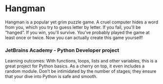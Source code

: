 # Hangman
Hangman is a popular yet grim puzzle game. A cruel computer hides a word from you, which you try to guess letter by letter. If you fail, you'll be “hanged”. If you win, you'll survive. You’ve probably played the game at least once or twice. Now you can actually create this game yourself!
### JetBrains Academy - Python Developer project
Learning outcomes: 
With functions, loops, lists and other variables, this is a great project for Python basics. As a cherry on top, it even includes a random module. Don’t be intimidated by the number of stages; they ensure that your dive into Python is safe and smooth.
